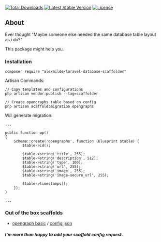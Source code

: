 <p>
<a href="https://packagist.org/packages/alexmilde/laravel-database-scaffolder"><img src="https://poser.pugx.org/alexmilde/laravel-database-scaffolder/d/total.svg" alt="Total Downloads"></a>
<a href="https://packagist.org/packages/alexmilde/laravel-database-scaffolder"><img src="https://poser.pugx.org/alexmilde/laravel-database-scaffolder/v/stable.svg" alt="Latest Stable Version"></a>
<a href="https://packagist.org/packages/alexmilde/laravel-database-scaffolder"><img src="https://poser.pugx.org/alexmilde/laravel-database-scaffolder/license.svg" alt="License"></a>
</p>

## About

Ever thought "Maybe someone else needed the same database table layout as i do?"

This package might help you.

### Installation

```
composer require "alexmilde/laravel-database-scaffolder"
```

Artisan Commands:

```
// Copy templates and configurations
php artisan vendor:publish --tag=scaffolder

// Create opengraphs table based on config
php artisan scaffold:migration opengraphs
```

Will generate migration: 

```
...

public function up()
{
    Schema::create('opengraphs', function (Blueprint $table) {
        $table->id();

        $table->string('title', 255);
        $table->string('description', 512);
        $table->string('type', 100);
        $table->string('url', 255);
        $table->string('image', 255);
        $table->string('image-secure_url', 255);

        $table->timestamps();
    });
}

...

```


### Out of the box scaffolds

- [opengraph basic](https://github.com/shweshi/OpenGraph) / [config.json](https://github.com/alexmilde/laravel-database-scaffolder/blob/v0.1/src/Scaffolds/opengraphs.json)



##### I'm more than happy to add your scaffold config request.
